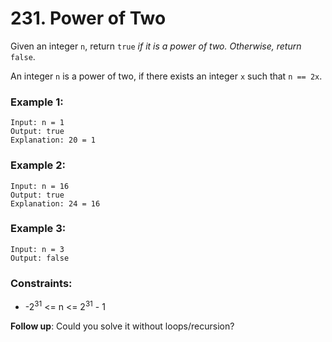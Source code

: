 # 231. Power of Two

Given an integer `n`, return `true` *if it is a power of two. Otherwise, return* `false`.

An integer `n` is a power of two, if there exists an integer `x` such that `n == 2x`.

### Example 1:

```text
Input: n = 1
Output: true
Explanation: 20 = 1
```

### Example 2:

```text
Input: n = 16
Output: true
Explanation: 24 = 16
```

### Example 3:

```text
Input: n = 3
Output: false
```

### Constraints:

- -2<sup>31</sup> <= n <= 2<sup>31</sup> - 1 

**Follow up**: Could you solve it without loops/recursion?

